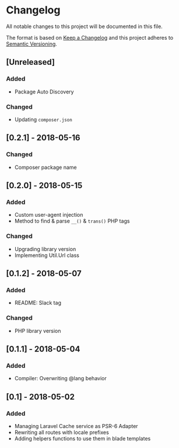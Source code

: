 # Changelog
All notable changes to this project will be documented in this file.

The format is based on [Keep a Changelog](http://keepachangelog.com/en/1.0.0/)
and this project adheres to [Semantic Versioning](http://semver.org/spec/v2.0.0.html).

## [Unreleased]
### Added
- Package Auto Discovery
### Changed
- Updating `composer.json`

## [0.2.1] - 2018-05-16
### Changed
- Composer package name

## [0.2.0] - 2018-05-15
### Added
- Custom user-agent injection
- Method to find & parse `__()` & `trans()` PHP tags
### Changed
- Upgrading library version
- Implementing Util.Url class

## [0.1.2] - 2018-05-07
### Added
- README: Slack tag
### Changed
- PHP library version

## [0.1.1] - 2018-05-04
### Added
- Compiler: Overwriting @lang behavior

## [0.1] - 2018-05-02
### Added
- Managing Laravel Cache service as PSR-6 Adapter
- Rewriting all routes with locale prefixes
- Adding helpers functions to use them in blade templates
